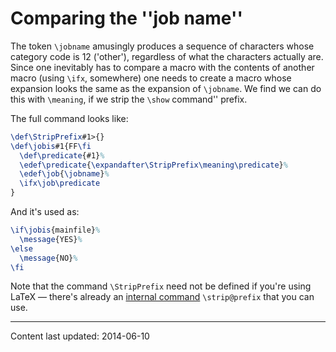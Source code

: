 # Comparing the ''job name''

The token `\jobname` amusingly produces a sequence of characters
whose category code is 12 ('other'), regardless of what the characters
actually are.  Since one inevitably has to compare a macro with the
contents of another macro (using `\ifx`, somewhere) one needs to
create a macro whose expansion looks the same as the expansion of
`\jobname`.  We find we can do this with `\meaning`, if we strip
the `\show` command'' prefix.

The full command looks like:
<!-- {% raw %} -->
```latex
\def\StripPrefix#1>{}
\def\jobis#1{FF\fi
  \def\predicate{#1}%
  \edef\predicate{\expandafter\StripPrefix\meaning\predicate}%
  \edef\job{\jobname}%
  \ifx\job\predicate
}
```
<!-- {% endraw %} -->
And it's used as:
```latex
\if\jobis{mainfile}%
  \message{YES}%
\else
  \message{NO}%
\fi
```
Note that the command `\StripPrefix` need not be defined if you're
using LaTeX&nbsp;&mdash; there's already an 
[internal command](./FAQ-atsigns.html) `\strip@prefix` that you can
use.


----

Content last updated: 2014-06-10
